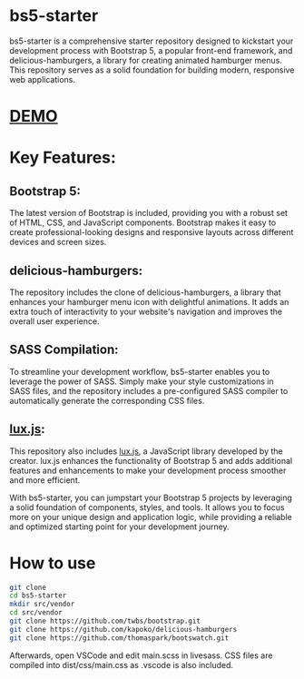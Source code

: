# bs5-starter

bs5-starter is a comprehensive starter repository designed to kickstart your development process with Bootstrap 5, a popular front-end framework, and delicious-hamburgers, a library for creating animated hamburger menus. This repository serves as a solid foundation for building modern, responsive web applications.

# [DEMO](https://yuta.kmusiclife.com/demos/bs5-starter/)

# Key Features:

## Bootstrap 5: 
The latest version of Bootstrap is included, providing you with a robust set of HTML, CSS, and JavaScript components. Bootstrap makes it easy to create professional-looking designs and responsive layouts across different devices and screen sizes.

## delicious-hamburgers: 
The repository includes the clone of delicious-hamburgers, a library that enhances your hamburger menu icon with delightful animations. It adds an extra touch of interactivity to your website's navigation and improves the overall user experience.

## SASS Compilation: 
To streamline your development workflow, bs5-starter enables you to leverage the power of SASS. Simply make your style customizations in SASS files, and the repository includes a pre-configured SASS compiler to automatically generate the corresponding CSS files.

## [lux.js](https://github.com/kmusiclife/lux.js): 
This repository also includes [lux.js](https://github.com/kmusiclife/lux.js), a JavaScript library developed by the creator. lux.js enhances the functionality of Bootstrap 5 and adds additional features and enhancements to make your development process smoother and more efficient.

With bs5-starter, you can jumpstart your Bootstrap 5 projects by leveraging a solid foundation of components, styles, and tools. It allows you to focus more on your unique design and application logic, while providing a reliable and optimized starting point for your development journey.

# How to use
```bash
git clone 
cd bs5-starter
mkdir src/vendor
cd src/vendor
git clone https://github.com/twbs/bootstrap.git
git clone https://github.com/kapoko/delicious-hamburgers
git clone https://github.com/thomaspark/bootswatch.git
```

Afterwards, open VSCode and edit main.scss in livesass. CSS files are compiled into dist/css/main.css as .vscode is also included.

